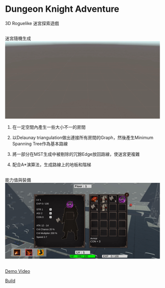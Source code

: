 # Dungeon Knight Adventure
3D Roguelike 迷宮探索遊戲  

##
迷宮隨機生成
![image](3DDungeonGenerate.gif) 
1. 在一定空間內產生一些大小不一的房間

2. 以Delaunay triangulation做出連接所有房間的Graph，然後產生Minimum Spanning Tree作為基本路線

3. 將一部分在MST生成中被剔除的冗餘Edge放回路線，使迷宮更複雜

4. 配合A*演算法，生成路線上的地板和階梯

##
能力值與裝備
![image](Equipments.jpg) 

##
[Demo Video](https://youtu.be/Dnx5DR5pg6o)

[Build](https://drive.google.com/file/d/1a9_40h4c44H7zcufbKbu9T_Cf03BoxWh/view?usp=drive_link/)
